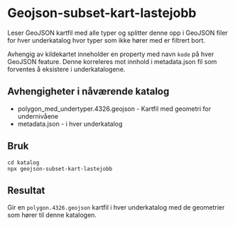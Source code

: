 # Geojson-subset-kart-lastejobb

Leser GeoJSON kartfil med alle typer og splitter denne opp i GeoJSON filer for hver underkatalog hvor typer som ikke hører med er filtrert bort.

Avhengig av kildekartet inneholder en property med navn ```kode``` på hver GeoJSON feature. Denne korreleres mot innhold i metadata.json fil som forventes å eksistere i underkatalogene.

## Avhengigheter i nåværende katalog

 - polygon_med_undertyper.4326.geojson - Kartfil med geometri for undernivåene
 - metadata.json - i hver underkatalog
 
## Bruk

```
cd katalog
npx geojson-subset-kart-lastejobb
```

## Resultat

Gir en ```polygon.4326.geojson``` kartfil i hver underkatalog med de geometrier som hører til denne katalogen.
